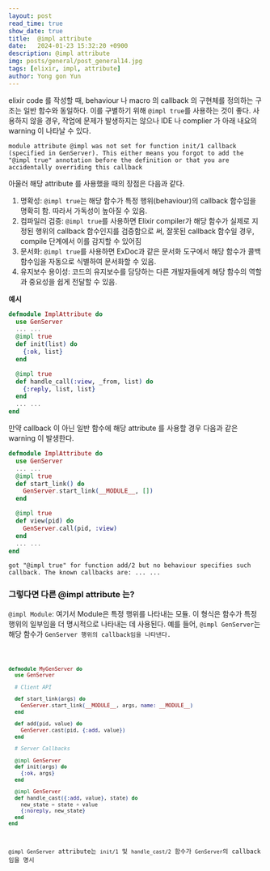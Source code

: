 ```yaml
---
layout: post
read_time: true
show_date: true
title:  @impl attribute
date:   2024-01-23 15:32:20 +0900
description: @impl attribute
img: posts/general/post_general14.jpg
tags: [elixir, impl, attribute]
author: Yong gon Yun
---
```


<p>elixir code 를 작성할 때, behaviour 나 macro 의 callback 의 구현체를 정의하는 구조는 일반 함수와 동일하다. 이를 구별하기 위해 <code>@impl true</code>를 사용하는 것이 좋다. 사용하지 않을 경우, 작업에 문제가 발생하지는 않으나 IDE 나 complier 가 아래 내요의 warning 이 나타날 수 있다.</p>

```
module attribute @impl was not set for function init/1 callback (specified in GenServer). This either means you forgot to add the "@impl true" annotation before the definition or that you are accidentally overriding this callback
```
<p>아울러 해당 attribute 를 사용했을 때의 장점은 다음과 같다.</p>

<ol>
  <li>명확성: <code>@impl true</code>는 해당 함수가 특정 행위(behaviour)의 callback 함수임을 명확히 함. 따라서 가독성이 높아질 수 있음.</li>
  <li>컴파일러 검증: <code>@impl true</code>를 사용하면 Elixir compiler가 해당 함수가 실제로 지정된 행위의 callback 함수인지를 검증함으로 써, 잘못된 callback 함수일 경우, compile 단계에서 이를 감지할 수 있어짐</li>
  <li>문서화: <code>@impl true</code>를 사용하면 ExDoc과 같은 문서화 도구에서 해당 함수가 콜백 함수임을 자동으로 식별하여 문서화할 수 있음.</li>
  <li>유지보수 용이성: 코드의 유지보수를 담당하는 다른 개발자들에게 해당 함수의 역할과 중요성을 쉽게 전달할 수 있음.</li> 
</ol>

<p><strong>예시</strong></p>

```elixir
defmodule ImplAttribute do
  use GenServer
  ... ...
  @impl true
  def init(list) do
    {:ok, list}
  end

  @impl true
  def handle_call(:view, _from, list) do
    {:reply, list, list}
  end
  ... ...
end
```
<p>만약 callback 이 아닌 일반 함수에 해당 attribute 를 사용할 경우 다음과 같은 warning 이 발생한다.</p>

```elixir
defmodule ImplAttribute do
  use GenServer
  ... ...
  @impl true
  def start_link() do
    GenServer.start_link(__MODULE__, [])
  end

  @impl true
  def view(pid) do
    GenServer.call(pid, :view)
  end
  ... ...
end
```

```
got "@impl true" for function add/2 but no behaviour specifies such callback. The known callbacks are: ... ...
```
<h3>그렇다면 다른 @impl attribute 는?</h3>

<p><code>@impl Module</code>: 여기서 Module은 특정 행위를 나타내는 모듈. 이 형식은 함수가 특정 행위의 일부임을 더 명시적으로 나타내는 데 사용된다. 예를 들어, <code>@impl GenServer</code>는 해당 함수가 <code>GenServer 행위의 callback임을 나타낸다.</p>

```elixir
defmodule MyGenServer do
  use GenServer

  # Client API

  def start_link(args) do
    GenServer.start_link(__MODULE__, args, name: __MODULE__)
  end

  def add(pid, value) do
    GenServer.cast(pid, {:add, value})
  end

  # Server Callbacks

  @impl GenServer
  def init(args) do
    {:ok, args}
  end

  @impl GenServer
  def handle_cast({:add, value}, state) do
    new_state = state + value
    {:noreply, new_state}
  end
end
```

<p><code>@impl GenServer</code> attribute는 <code>init/1</code> 및 <code>handle_cast/2</code> 함수가 <code>GenServer</code>의 callback임을 명시</p>